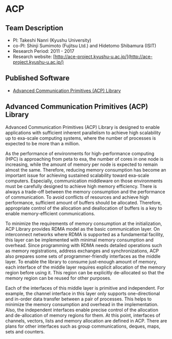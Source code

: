 # ACP

## Team Description

- Pl: Takeshi Nanri (Kyushu University)
- co-Pl: Shinji Sumimoto (Fujitsu Ltd.) and Hidetomo Shibamura (ISIT)
- Research Period: 2011 - 2017
- Research website: [http://ace-project.kyushu-u.ac.jp/](http://ace-project.kyushu-u.ac.jp/)

## Published Software

- [Advanced Communication Primitives (ACP) Library](https://github.com/project-ace/ACP)



## Advanced Communication Primitives (ACP) Library

Advanced Communication Primitives (ACP) Library is designed to enable applications with sufficient inherent parallelism to achieve high scalability up to exa-scale computing systems, where the number of processes is expected to be more than a million.

As the performance of environments for high-performance computing (HPC) is approaching from peta to exa, the number of cores in one node is increasing, while the amount of memory per node is expected to remain almost the same. Therefore, reducing memory consumption has become an important issue for achieving sustained scalability toward exa-scale computers.
Especially, communication middleware on those environments must be carefully designed to achieve high memory efficiency. There is always a trade-off between the memory consumption and the performance of communication. To avoid conflicts of resources and achieve high performance, sufficient amount of buffers should be allocated. Therefore, appropriate control of the allocation and deallocation of buffers is a key to enable memory-efficient communications.

To minimize the requirements of memory consumption at the initialization, ACP Library provides RDMA model as the basic communication layer. On interconnect networks where RDMA is supported as a fundamental facility, this layer can be implemented with minimal memory consumption and overhead.
Since programming with RDMA needs detailed operations such as memory registrations, address exchanges and synchronizations, ACP also prepares some sets of programmer-friendly interfaces as the middle layer. To enable the library to consume just-enough amount of memory, each interface of the middle layer requires explicit allocation of the memory region before using it. This region can be explicitly de-allocated so that the memory region can be reused for other purposes.

Each of the interfaces of this middle layer is primitive and independent. For example, the channel interface in this layer only supports one-directional and in-order data transfer between a pair of processes. This helps to minimize the memory consumption and overhead in the implementation. Also, the independent interfaces enable precise control of the allocation and de-allocation of memory regions for them. At this point, interfaces of channels, vectors, lists and memory allocation are defined in ACP. There are plans for other interfaces such as group communications, deques, maps, sets and counters.
